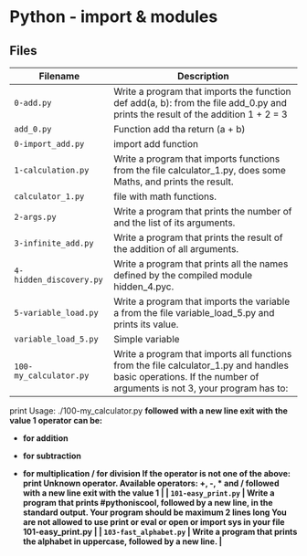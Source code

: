 # Python - import & modules
## Files
| Filename | Description |
| -------- | ----------- |
| `0-add.py` | Write a program that imports the function def add(a, b): from the file add_0.py and prints the result of the addition 1 + 2 = 3 |
| `add_0.py` | Function add tha return (a + b) |
| `0-import_add.py` | import add function |
| `1-calculation.py` | Write a program that imports functions from the file calculator_1.py, does some Maths, and prints the result. |
| `calculator_1.py` | file with math functions. |
| `2-args.py` | Write a program that prints the number of and the list of its arguments. |
| `3-infinite_add.py` | Write a program that prints the result of the addition of all arguments. |
| `4-hidden_discovery.py` | Write a program that prints all the names defined by the compiled module hidden_4.pyc. |
| `5-variable_load.py` | Write a program that imports the variable a from the file variable_load_5.py and prints its value. |
| `variable_load_5.py` | Simple variable |
| `100-my_calculator.py` | Write a program that imports all functions from the file calculator_1.py and handles basic operations. If the number of arguments is not 3, your program has to:
print Usage: ./100-my_calculator.py <a> <operator> <b> followed with a new line
exit with the value 1
operator can be:
+ for addition
- for subtraction
* for multiplication
/ for division
If the operator is not one of the above:
print Unknown operator. Available operators: +, -, * and / followed with a new line
exit with the value 1 |
| `101-easy_print.py` | Write a program that prints #pythoniscool, followed by a new line, in the standard output.
Your program should be maximum 2 lines long
You are not allowed to use print or eval or open or import sys in your file 101-easy_print.py |
| `103-fast_alphabet.py` | Write a program that prints the alphabet in uppercase, followed by a new line. |